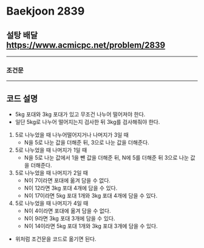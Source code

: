 Baekjoon 2839
=============
설탕 배달  <https://www.acmicpc.net/problem/2839>
---------------
- - -
### 조건문
- - -
## 코드 설명
- 5kg 포대와 3kg 포대가 있고 무조건 나누어 떨어져야 한다.
- 일단 5kg로 나누어 떨어지는지 검사한 뒤 3kg를 검사해줘야 한다.
1. 5로 나누었을 때 나누어떨어지거나 나머지가 3일 때
    - N을 5로 나눈 값을 더해준 뒤, 3으로 나눈 값을 더해준다.
2. 5로 나누었을 때 나머지가 1일 때
    - N을 5로 나눈 값에서 1을 뺀 값을 더해준 뒤, N에 5를 더해준 뒤 3으로 나눈 값을 더해준다.
3. 5로 나누었을 때 나머지가 2일 때
    - N이 7이라면 포대에 옮겨 담을 수 없다.
    - N이 12라면 3kg 포대 4개에 담을 수 있다.
    - N이 17이라면 5kg 포대 1개와 3kg 포대 4개에 담을 수 있다.
4. 5로 나누었을 때 나머지가 4일 때
    - N이 4이라면 포대에 옮겨 담을 수 없다.
    - N이 9라면 3kg 포대 3개에 담을 수 있다.
    - N이 14이라면 5kg 포대 1개와 3kg 포대 3개에 담을 수 있다.
- 위처럼 조건문을 코드로 옮기면 된다.
